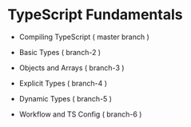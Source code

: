 # TypeScript Fundamentals

- Compiling TypeScript ( master branch )

- Basic Types ( branch-2 )

- Objects and Arrays ( branch-3 )

- Explicit Types ( branch-4 )

- Dynamic Types ( branch-5 )

- Workflow and TS Config ( branch-6 )
